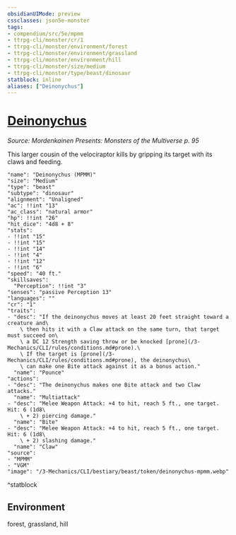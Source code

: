 ```yaml
---
obsidianUIMode: preview
cssclasses: json5e-monster
tags:
- compendium/src/5e/mpmm
- ttrpg-cli/monster/cr/1
- ttrpg-cli/monster/environment/forest
- ttrpg-cli/monster/environment/grassland
- ttrpg-cli/monster/environment/hill
- ttrpg-cli/monster/size/medium
- ttrpg-cli/monster/type/beast/dinosaur
statblock: inline
aliases: ["Deinonychus"]
---
```

# [Deinonychus](3-Mechanics\CLI\bestiary\beast/deinonychus-mpmm.md)
*Source: Mordenkainen Presents: Monsters of the Multiverse p. 95*  

This larger cousin of the velociraptor kills by gripping its target with its claws and feeding.

```statblock
"name": "Deinonychus (MPMM)"
"size": "Medium"
"type": "beast"
"subtype": "dinosaur"
"alignment": "Unaligned"
"ac": !!int "13"
"ac_class": "natural armor"
"hp": !!int "26"
"hit_dice": "4d8 + 8"
"stats":
- !!int "15"
- !!int "15"
- !!int "14"
- !!int "4"
- !!int "12"
- !!int "6"
"speed": "40 ft."
"skillsaves":
  "Perception": !!int "3"
"senses": "passive Perception 13"
"languages": ""
"cr": "1"
"traits":
- "desc": "If the deinonychus moves at least 20 feet straight toward a creature and\
    \ then hits it with a Claw attack on the same turn, that target must succeed on\
    \ a DC 12 Strength saving throw or be knocked [prone](/3-Mechanics/CLI/rules/conditions.md#prone).\
    \ If the target is [prone](/3-Mechanics/CLI/rules/conditions.md#prone), the deinonychus\
    \ can make one Bite attack against it as a bonus action."
  "name": "Pounce"
"actions":
- "desc": "The deinonychus makes one Bite attack and two Claw attacks."
  "name": "Multiattack"
- "desc": "Melee Weapon Attack: +4 to hit, reach 5 ft., one target. Hit: 6 (1d8\
    \ + 2) piercing damage."
  "name": "Bite"
- "desc": "Melee Weapon Attack: +4 to hit, reach 5 ft., one target. Hit: 6 (1d8\
    \ + 2) slashing damage."
  "name": "Claw"
"source":
- "MPMM"
- "VGM"
"image": "/3-Mechanics/CLI/bestiary/beast/token/deinonychus-mpmm.webp"
```
^statblock

## Environment

forest, grassland, hill